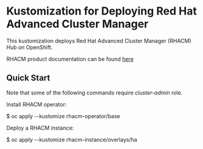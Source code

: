 # Kustomization for Deploying Red Hat Advanced Cluster Manager

This kustomization deploys Red Hat Advanced Cluster Manager (RHACM) Hub on OpenShift.

RHACM product documentation can be found [here](https://access.redhat.com/documentation/en-us/red_hat_advanced_cluster_management_for_kubernetes)

## Quick Start

Note that some of the following commands require *cluster-admin* role.

Install RHACM operator:

$ oc apply --kustomize rhacm-operator/base

Deploy a RHACM instance:

$ oc apply --kustomize rhacm-instance/overlays/ha
